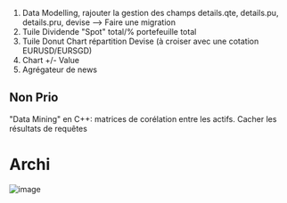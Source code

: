 1. Data Modelling, rajouter la gestion des champs details.qte, details.pu, details.pru, devise --> Faire une migration
2. Tuile Dividende "Spot" total/% portefeuille total
3. Tuile Donut Chart répartition Devise (à croiser avec une cotation EURUSD/EURSGD)
4. Chart +/- Value
5. Agrégateur de news 

## Non Prio
"Data Mining" en C++: matrices de corélation entre les actifs.
Cacher les résultats de requêtes


# Archi
![image](https://user-images.githubusercontent.com/82377798/161844067-06dcb44d-e573-43cb-bba6-2350cabcc612.png)
